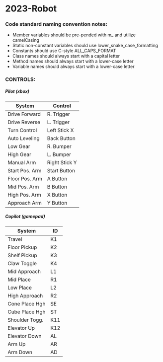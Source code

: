 # 2023-Robot

### Code standard naming convention notes:
* Member variables should be pre-pended with m_ and utilize camelCasing
* Static non-constant variables should use lower_snake_case_formatting
* Constants should use C-style ALL_CAPS_FORMAT
* Class names should always start with a capital letter
* Method names should always start with a lower-case letter
* Variable names should always start with a lower-case letter

### CONTROLS:

##### Pilot (xbox)

|System          | Control       |
|----------------|---------------|
| Drive Forward  | R. Trigger    |
| Drive Reverse  | L. Trigger    |
| Turn Control   | Left Stick X  |
| Auto Leveling  | Back Button   |
| Low Gear       | R. Bumper     |
| High Gear      | L. Bumper     |
| Manual Arm     | Right Stick Y |
| Start Pos. Arm | Start Button  |
| Floor Pos. Arm | A Button      |
| Mid Pos. Arm   | B Button      |
| High Pos. Arm  | X Button      |
| Approach Arm   | Y Button      |

##### Copilot (gamepad)

|System          | ID            |
|----------------|---------------|
| Travel         | K1            |
| Floor Pickup   | K2            |
| Shelf Pickup   | K3            |
| Claw Toggle    | K4            |
| Mid Approach   | L1            |
| Mid Place      | R1            |
| Low Place      | L2            |
| High Approach  | R2            |
| Cone Place Hgh | SE            |
| Cube Place Hgh | ST            |
| Shoulder Togg. | K11           |
| Elevator Up    | K12           |
| Elevator Down  | AL            |
| Arm Up         | AR            |
| Arm Down       | AD            |